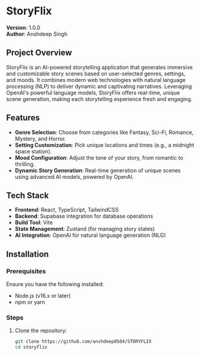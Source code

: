# StoryFlix
**Version**: 1.0.0  
**Author**: Anshdeep Singh

## Project Overview
StoryFlix is an AI-powered storytelling application that generates immersive and customizable story scenes based on user-selected genres, settings, and moods. It combines modern web technologies with natural language processing (NLP) to deliver dynamic and captivating narratives. Leveraging OpenAI's powerful language models, StoryFlix offers real-time, unique scene generation, making each storytelling experience fresh and engaging.

## Features
- **Genre Selection**: Choose from categories like Fantasy, Sci-Fi, Romance, Mystery, and Horror.
- **Setting Customization**: Pick unique locations and times (e.g., a midnight space station).
- **Mood Configuration**: Adjust the tone of your story, from romantic to thrilling.
- **Dynamic Story Generation**: Real-time generation of unique scenes using advanced AI models, powered by OpenAI.
  
## Tech Stack
- **Frontend**: React, TypeScript, TailwindCSS
- **Backend**: Supabase integration for database operations
- **Build Tool**: Vite
- **State Management**: Zustand (for managing story states)
- **AI Integration**: OpenAI for natural language generation (NLG)
  
## Installation

### Prerequisites
Ensure you have the following installed:
- Node.js (v16.x or later)
- npm or yarn

### Steps

1. Clone the repository:

   ```bash
   git clone https://github.com/anshdeep0504/STORYFLIX
   cd storyflix
